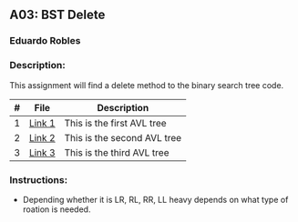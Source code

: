 ## A03: BST Delete
### Eduardo Robles
### Description: 

This assignment will find a delete method to the binary search tree code.

|  #  |  File  |  Description  |
| :---: | ---------------- | -------------------------------------------------- |
|  1  |  [Link 1](https://1drv.ms/f/c/14bb949ad3dc33ee/EnH5ZQ9Ph3NFsrD8-uX-uw0BH1vCvJ28y8CCEw6GKJtAfQ?e=mR5Kf8)  |  This is the first AVL tree  |
|  2  |  [Link 2](bst.cpp)  |  This is the second AVL tree  |
|  3  |  [Link 3](bst.cpp)  |  This is the third AVL tree  |

### Instructions:

- Depending whether it is LR, RL, RR, LL heavy depends on what type of roation is needed.
